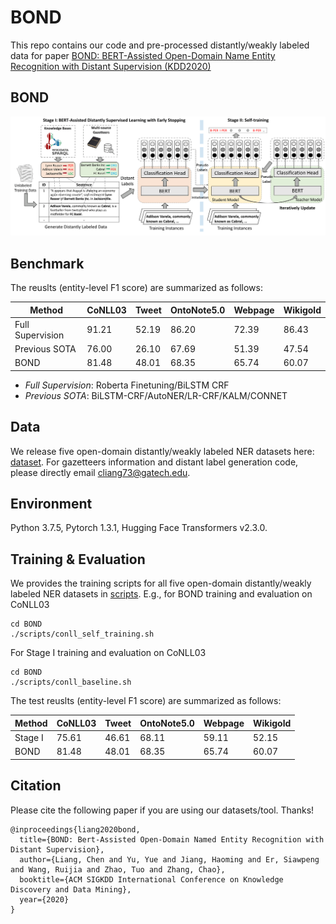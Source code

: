 # BOND
This repo contains our code and pre-processed distantly/weakly labeled data for paper [BOND: BERT-Assisted Open-Domain Name Entity Recognition with Distant Supervision (KDD2020)](https://arxiv.org/abs/2006.15509)

## BOND

![BOND-Framework](docs/bond.png)

## Benchmark
The reuslts (entity-level F1 score) are summarized as follows:

| Method | CoNLL03 | Tweet | OntoNote5.0 | Webpage | Wikigold |
| ------ | ------- | ----- | ----------- | ------- | -------- |
| Full Supervision  | 91.21 | 52.19 | 86.20 | 72.39 | 86.43 |
| Previous SOTA | 76.00 | 26.10 | 67.69 | 51.39 | 47.54 |
| BOND | 81.48 | 48.01 | 68.35 | 65.74 | 60.07 |

- *Full Supervision*: Roberta Finetuning/BiLSTM CRF
- *Previous SOTA*: BiLSTM-CRF/AutoNER/LR-CRF/KALM/CONNET


## Data

We release five open-domain distantly/weakly labeled NER datasets here: [dataset](dataset). For gazetteers information and distant label generation code, please directly email cliang73@gatech.edu.

## Environment

Python 3.7.5, Pytorch 1.3.1, Hugging Face Transformers v2.3.0.

## Training & Evaluation

We provides the training scripts for all five open-domain distantly/weakly labeled NER datasets in [scripts](scripts). E.g., for BOND training and evaluation on CoNLL03
```
cd BOND
./scripts/conll_self_training.sh
```
For Stage I training and evaluation on CoNLL03
```
cd BOND
./scripts/conll_baseline.sh
```
The test reuslts (entity-level F1 score) are summarized as follows:

| Method | CoNLL03 | Tweet | OntoNote5.0 | Webpage | Wikigold |
| ------ | ------- | ----- | ----------- | ------- | -------- |
| Stage I| 75.61   | 46.61 | 68.11       | 59.11   | 52.15    |
| BOND   | 81.48   | 48.01 | 68.35       | 65.74   | 60.07    |


## Citation

Please cite the following paper if you are using our datasets/tool. Thanks!

```
@inproceedings{liang2020bond,
  title={BOND: Bert-Assisted Open-Domain Named Entity Recognition with Distant Supervision},
  author={Liang, Chen and Yu, Yue and Jiang, Haoming and Er, Siawpeng and Wang, Ruijia and Zhao, Tuo and Zhang, Chao},
  booktitle={ACM SIGKDD International Conference on Knowledge Discovery and Data Mining},
  year={2020}
}
```
